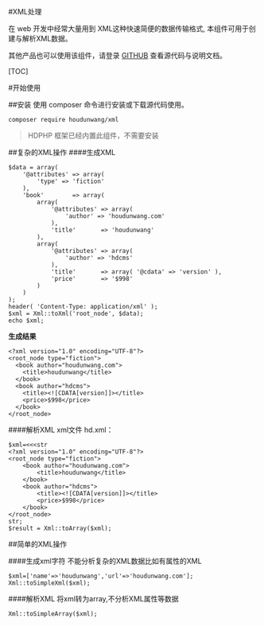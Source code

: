 #XML处理

在 web 开发中经常大量用到 XML这种快速简便的数据传输格式, 本组件可用于创建与解析XML数据。

其他产品也可以使用该组件，请登录 [GITHUB](https://github.com/houdunwang/xml) 查看源代码与说明文档。

[TOC]

#开始使用

##安装
使用 composer 命令进行安装或下载源代码使用。

```
composer require houdunwang/xml
```
> HDPHP 框架已经内置此组件，不需要安装

##复杂的XML操作
####生成XML
```
$data = array(
	'@attributes' => array(
		'type' => 'fiction'
	),
	'book'        => array(
		array(
			'@attributes' => array(
				'author' => 'houdunwang.com'
			),
			'title'       => 'houdunwang'
		),
		array(
			'@attributes' => array(
				'author' => 'hdcms'
			),
			'title'       => array( '@cdata' => 'version' ),
			'price'       => '$998'
		)
	)
);
header( 'Content-Type: application/xml' );
$xml = Xml::toXml('root_node', $data);
echo $xml;
```

**生成结果**

```
<?xml version="1.0" encoding="UTF-8"?>
<root_node type="fiction">
  <book author="houdunwang.com">
    <title>houdunwang</title>
  </book>
  <book author="hdcms">
    <title><![CDATA[version]]></title>
    <price>$998</price>
  </book>
</root_node>
```

####解析XML
xml文件 hd.xml：
```
$xml=<<<str
<?xml version="1.0" encoding="UTF-8"?>
<root_node type="fiction">
	<book author="houdunwang.com">
		<title>houdunwang</title>
	</book>
	<book author="hdcms">
		<title><![CDATA[version]]></title>
		<price>$998</price>
	</book>
</root_node>
str;
$result = Xml::toArray($xml);
```

##简单的XML操作

####生成xml字符
不能分析复杂的XML数据比如有属性的XML
```
$xml=['name'=>'houdunwang','url'=>'houdunwang.com'];
Xml::toSimpleXml($xml);
```

####解析XML
将xml转为array,不分析XML属性等数据
```
Xml::toSimpleArray($xml);
```